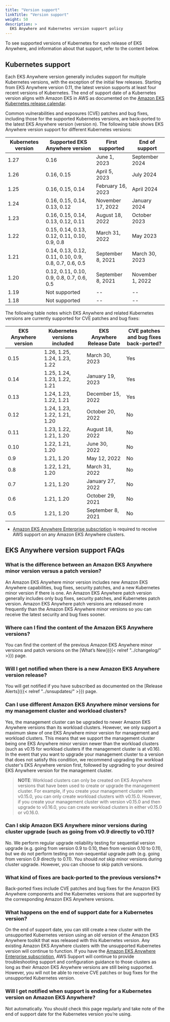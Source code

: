 ```yaml
---
title: "Version support"
linkTitle: "Version support"
weight: 50
description: >
  EKS Anywhere and Kubernetes version support policy
---
```


To see supported versions of Kubernetes for each release of EKS Anywhere, and information about that support, refer to the content below.


## Kubernetes support

Each EKS Anywhere version generally includes support for multiple Kubernetes versions, with the exception of the initial few releases.
Starting from EKS Anywhere version 0.11, the latest version supports at least four recent versions of Kubernetes.
The end of support date of a Kubernetes version aligns with Amazon EKS in AWS as documented on the [Amazon EKS Kubernetes release calendar](https://docs.aws.amazon.com/eks/latest/userguide/kubernetes-versions.html#kubernetes-release-calendar). 

Common vulnerabilities and exposures (CVE) patches and bug fixes, including those for the supported Kubernetes versions, are back-ported to the latest EKS Anywhere version (version n).
The following table shows EKS Anywhere version support for different Kubernetes versions:

| Kubernetes version | Supported EKS Anywhere version                        | First supported    | End of support   |
|--------------------|-------------------------------------------------------|--------------------|------------------|
| 1.27               | 0.16                                                  | June 1, 2023       | September 2024   |
| 1.26               | 0.16, 0.15                                            | April 5, 2023	     | July 2024        | 
| 1.25               | 0.16, 0.15, 0.14                                      | February 16, 2023	 | April 2024       | 
| 1.24               | 0.16, 0.15, 0.14, 0.13, 0.12                          | November 17, 2022	 | January 2024     | 
| 1.23               | 0.16, 0.15, 0.14, 0.13, 0.12, 0.11                    | August 18, 2022	   | October 2023     | 
| 1.22               | 0.15, 0.14, 0.13, 0.12, 0.11, 0.10, 0.9, 0.8          | March 31, 2022     | May 2023         | 
| 1.21               | 0.14, 0.13, 0.12, 0.11, 0.10, 0.9, 0.8, 0.7, 0.6, 0.5 | September 8, 2021  | March 30, 2023   | 
| 1.20               | 0.12, 0.11, 0.10, 0.9, 0.8, 0.7, 0.6, 0.5             | September 8, 2021  | November 1, 2022 | 
| 1.19               | Not supported                                         | --                 | --               | 
| 1.18               | Not supported                                         | --                 | --               | 

The following table notes which EKS Anywhere and related Kubernetes versions are currently supported for CVE patches and bug fixes:

| EKS Anywhere version      | Kubernetes versions included | EKS Anywhere Release Date | CVE patches and bug fixes back-ported? |
|------------|------------------------------|---------------------------------|-------------------------|
| 0.15 | 1.26, 1.25, 1.24, 1.23, 1.22 | March 30, 2023 | Yes |
| 0.14 | 1.25, 1.24, 1.23, 1.22, 1.21 | January 19, 2023 | Yes |
| 0.13 | 1.24, 1.23, 1.22, 1.21       | December 15, 2022 | Yes |
| 0.12 | 1.24, 1.23, 1.22, 1.21, 1.20 | October 20, 2022 | No |
| 0.11 | 1.23, 1.22, 1.21, 1.20       | August 18, 2022 | No | 
| 0.10 | 1.22, 1.21, 1.20             | June 30, 2022 | No | 
| 0.9 | 1.21, 1.20                   | May 12, 2022 | No | 
| 0.8 | 1.22, 1.21, 1.20             | March 31, 2022 | No | 
| 0.7 | 1.21, 1.20                   | January 27, 2022 | No | 
| 0.6 | 1.21, 1.20                   | October 29, 2021 | No | 
| 0.5 | 1.21, 1.20                   | September 8, 2021 | No | 

* [Amazon EKS Anywhere Enterprise subscription](https://aws.amazon.com/eks/eks-anywhere/pricing/) is required to receive AWS support on any Amazon EKS Anywhere clusters.

## EKS Anywhere version support FAQs

### What is the difference between an Amazon EKS Anywhere minor version versus a patch version?

An Amazon EKS Anywhere minor version includes new Amazon EKS Anywhere capabilities, bug fixes, security patches, and a new Kubernetes minor version if there is one. An Amazon EKS Anywhere patch version generally includes only bug fixes, security patches, and Kubernetes patch version. Amazon EKS Anywhere patch versions are released more frequently than the Amazon EKS Anywhere minor versions so you can receive the latest security and bug fixes sooner. 

### Where can I find the content of the Amazon EKS Anywhere versions?

You can find the content of the previous Amazon EKS Anywhere minor versions and patch versions on the [What’s New]({{< relref "../changelog/" >}}) page.

### Will I get notified when there is a new Amazon EKS Anywhere version release?
You will get notified if you have subscribed as documented on the [Release Alerts]({{< relref "../snsupdates/" >}}) page.

### Can I use different Amazon EKS Anywhere minor versions for my management cluster and workload clusters?

Yes, the management cluster can be upgraded to newer Amazon EKS Anywhere versions than its workload clusters.
However, we only support a maximum skew of one EKS Anywhere minor version for management and workload clusters.
This means that we support the management cluster being one EKS Anywhere minor version newer than the workload clusters (such as v0.15 for workload clusters if the management cluster is at v0.16).
In the event that you want to upgrade your management cluster to a version that does not satisfy this condition, we recommend upgrading the workload cluster's EKS Anywhere version first, followed by upgrading to your desired EKS Anywhere version for the management cluster.

> **NOTE**: Workload clusters can only be created on EKS Anywhere versions that have been used to create or upgrade the management cluster.
For example, if you create your management cluster with v0.15.0, you can only create workload clusters with v0.15.0.
However, if you create your management cluster with version v0.15.0 and then upgrade to v0.16.0, you can create workload clusters in either v0.15.0 or v0.16.0.

### Can I skip Amazon EKS Anywhere minor versions during cluster upgrade (such as going from v0.9 directly to v0.11)?

No. We perform regular upgrade reliability testing for sequential version upgrade (e.g. going from version 0.9 to 0.10, then from version 0.10 to 0.11), but we do not perform testing on non-sequential upgrade path (e.g. going from version 0.9 directly to 0.11). You should _not_ skip minor versions during cluster upgrade. However, you can choose to skip patch versions.

### What kind of fixes are back-ported to the previous versions?*
Back-ported fixes include CVE patches and bug fixes for the Amazon EKS Anywhere components and the Kubernetes versions that are supported by the corresponding Amazon EKS Anywhere versions. 

### What happens on the end of support date for a Kubernetes version?
On the end of support date, you can still create a new cluster with the unsupported Kubernetes version using an old version of the Amazon EKS Anywhere toolkit that was released with this Kubernetes version. Any existing Amazon EKS Anywhere clusters with the unsupported Kubernetes version will continue to function. If you have the [Amazon EKS Anywhere Enterprise subscription](https://aws.amazon.com/eks/eks-anywhere/pricing/), AWS Support will continue to provide troubleshooting support and configuration guidance to those clusters as long as their Amazon EKS Anywhere versions are still being supported. However, you will not be able to receive CVE patches or bug fixes for the unsupported Kubernetes version.

### Will I get notified when support is ending for a Kubernetes version on Amazon EKS Anywhere?
Not automatically. You should check this page regularly and take note of the end of support date for the Kubernetes version you’re using.

